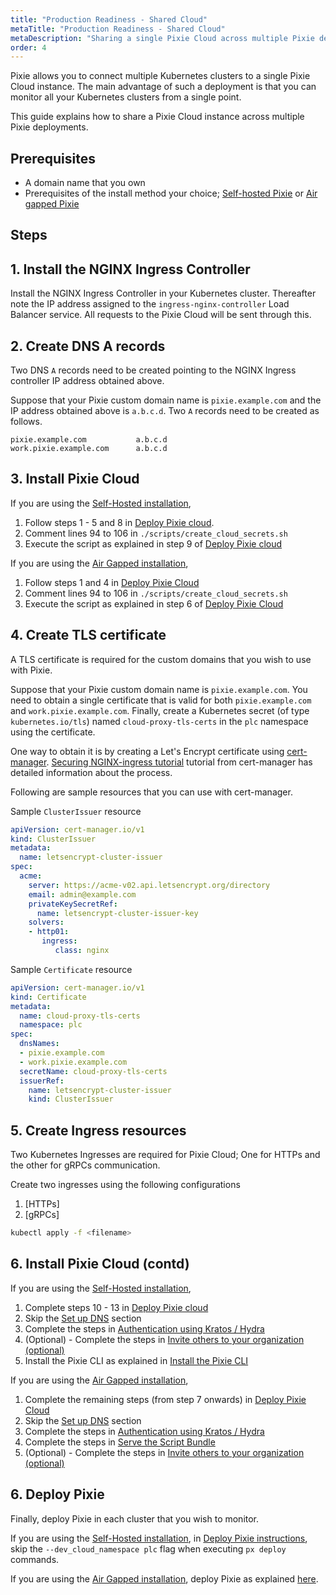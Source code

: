```yaml
---
title: "Production Readiness - Shared Cloud"
metaTitle: "Production Readiness - Shared Cloud"
metaDescription: "Sharing a single Pixie Cloud across multiple Pixie deployments"
order: 4
---
```


Pixie allows you to connect multiple Kubernetes clusters to a single Pixie Cloud instance. The main advantage of such a deployment is that you can monitor all your Kubernetes clusters from a single point. 

This guide explains how to share a Pixie Cloud instance across multiple Pixie deployments.


## Prerequisites

- A domain name that you own
- Prerequisites of the install method your choice; [Self-hosted Pixie](/installing-pixie/install-guides/self-hosted-pixie/#prerequisites) or [Air gapped Pixie](/installing-pixie/install-guides/airgap-pixie/#prerequisites)

## Steps

## 1. Install the NGINX Ingress Controller

Install the NGINX Ingress Controller in your Kubernetes cluster. Thereafter note the IP address assigned to the `ingress-nginx-controller` Load Balancer service. All requests to the Pixie Cloud will be sent through this.

## 2. Create DNS A records

Two DNS `A` records need to be created pointing to the NGINX Ingress controller IP address obtained above.

Suppose that your Pixie custom domain name is `pixie.example.com` and the IP address obtained above is `a.b.c.d`. Two `A` records need to be created as follows.
```
pixie.example.com           a.b.c.d
work.pixie.example.com      a.b.c.d
```

## 3. Install Pixie Cloud

If you are using the [Self-Hosted installation](/installing-pixie/install-guides/self-hosted-pixie/),
1. Follow steps 1 - 5 and 8 in [Deploy Pixie cloud](/installing-pixie/install-guides/self-hosted-pixie/#1.-deploy-pixie-cloud).
2. Comment lines 94 to 106 in `./scripts/create_cloud_secrets.sh`
3. Execute the script as explained in step 9 of [Deploy Pixie cloud](/installing-pixie/install-guides/self-hosted-pixie/#1.-deploy-pixie-cloud)

If you are using the [Air Gapped installation](/installing-pixie/install-guides/airgap-pixie/),
1. Follow steps 1 and 4 in [Deploy Pixie Cloud](/installing-pixie/install-guides/airgap-pixie/#deploy-pixie-cloud)
2. Comment lines 94 to 106 in `./scripts/create_cloud_secrets.sh`
3. Execute the script as explained in step 6 of [Deploy Pixie Cloud](/installing-pixie/install-guides/airgap-pixie/#deploy-pixie-cloud)


## 4. Create TLS certificate

A TLS certificate is required for the custom domains that you wish to use with Pixie.

Suppose that your Pixie custom domain name is `pixie.example.com`. You need to obtain a single certificate that is valid for both `pixie.example.com` and `work.pixie.example.com`. Finally, create a Kubernetes secret (of type `kubernetes.io/tls`) named `cloud-proxy-tls-certs` in the `plc` namespace using the certificate.

One way to obtain it is by creating a Let's Encrypt certificate using [cert-manager](https://cert-manager.io/). [Securing NGINX-ingress tutorial](https://cert-manager.io/docs/tutorials/acme/nginx-ingress/) tutorial from cert-manager has detailed information about the process.

Following are sample resources that you can use with cert-manager.

Sample `ClusterIssuer` resource
```yaml
apiVersion: cert-manager.io/v1
kind: ClusterIssuer
metadata:
  name: letsencrypt-cluster-issuer
spec:
  acme:
    server: https://acme-v02.api.letsencrypt.org/directory
    email: admin@example.com
    privateKeySecretRef:
      name: letsencrypt-cluster-issuer-key
    solvers:
    - http01:
       ingress:
          class: nginx
``` 

Sample `Certificate` resource
```yaml
apiVersion: cert-manager.io/v1
kind: Certificate
metadata:
  name: cloud-proxy-tls-certs
  namespace: plc
spec:
  dnsNames:
  - pixie.example.com
  - work.pixie.example.com
  secretName: cloud-proxy-tls-certs
  issuerRef:
    name: letsencrypt-cluster-issuer
    kind: ClusterIssuer
```

## 5. Create Ingress resources

Two Kubernetes Ingresses are required for Pixie Cloud; One for HTTPs and the other for gRPCs communication.

Create two ingresses using the following configurations

1. [HTTPs]
2. [gRPCs]

```bash
kubectl apply -f <filename>
```

## 6. Install Pixie Cloud (contd)

If you are using the [Self-Hosted installation](/installing-pixie/install-guides/self-hosted-pixie/),

1. Complete steps 10 - 13 in [Deploy Pixie cloud](/installing-pixie/install-guides/self-hosted-pixie/#1.-deploy-pixie-cloud)
2. Skip the [Set up DNS](/installing-pixie/install-guides/self-hosted-pixie/#1.-deploy-pixie-cloud-set-up-dns) section
3. Complete the steps in [Authentication using Kratos / Hydra](/installing-pixie/install-guides/self-hosted-pixie/#1.-deploy-pixie-cloud-authentication-using-kratos-hydra)
4. (Optional) - Complete the steps in [Invite others to your organization (optional)](/installing-pixie/install-guides/self-hosted-pixie/#1.-deploy-pixie-cloud-invite-others-to-your-organization-(optional))
5. Install the Pixie CLI as explained in [Install the Pixie CLI](/installing-pixie/install-guides/self-hosted-pixie/#2.-install-the-pixie-cli)

If you are using the [Air Gapped installation](/installing-pixie/install-guides/airgap-pixie/),

1. Complete the remaining steps (from step 7 onwards) in [Deploy Pixie Cloud](/installing-pixie/install-guides/airgap-pixie/#deploy-pixie-cloud)
2. Skip the [Set up DNS](/installing-pixie/install-guides/airgap-pixie/#deploy-pixie-cloud-set-up-dns) section
3. Complete the steps in [Authentication using Kratos / Hydra](/installing-pixie/install-guides/airgap-pixie/#deploy-pixie-cloud-authentication-using-kratos-hydra)
4. Complete the steps in [Serve the Script Bundle](/installing-pixie/install-guides/airgap-pixie/#deploy-pixie-cloud-serve-the-script-bundle)
5. (Optional) - Complete the steps in [Invite others to your organization (optional)](/installing-pixie/install-guides/self-hosted-pixie/#1.-deploy-pixie-cloud-invite-others-to-your-organization-(optional))


## 6. Deploy Pixie

Finally, deploy Pixie in each cluster that you wish to monitor.

If you are using the [Self-Hosted installation](/installing-pixie/install-guides/self-hosted-pixie/), in [Deploy Pixie instructions](/installing-pixie/install-guides/self-hosted-pixie/#3.-deploy-pixie), skip the `--dev_cloud_namespace plc` flag when executing `px deploy` commands.

If you are using the [Air Gapped installation](/installing-pixie/install-guides/airgap-pixie/), deploy Pixie as explained [here](/installing-pixie/install-guides/airgap-pixie/#deploy-pixie-cloud).
